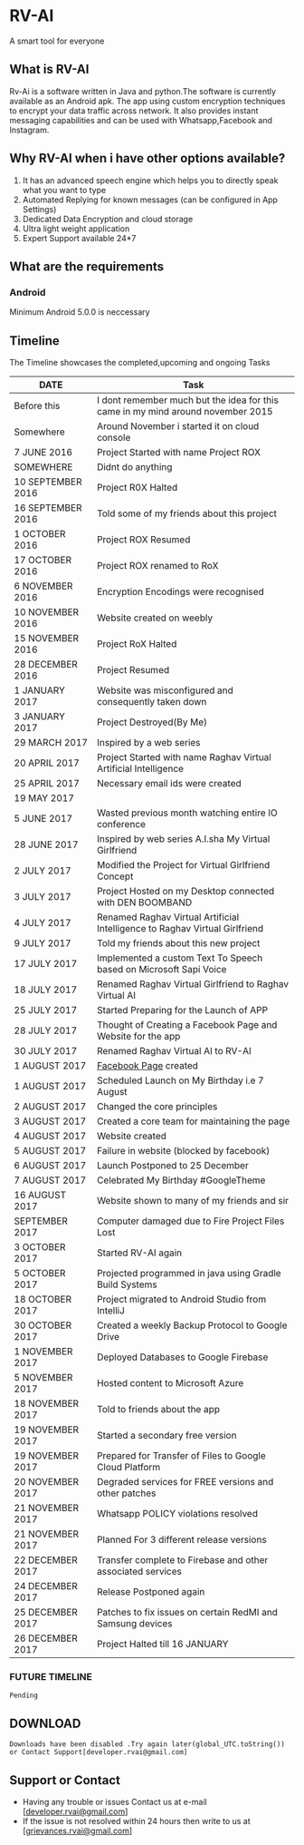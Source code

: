 # RV-AI
 A smart tool for everyone

## What is RV-AI

Rv-Ai is a software written in Java and python.The software is currently available as an Android apk.
The app using custom encryption techniques to encrypt your data traffic across network. It also provides instant messaging capabilities and can be used with Whatsapp,Facebook and Instagram.

## Why RV-AI when i have other options available?
 
 1. It has an advanced speech engine which helps you to directly speak what you want to type
 2. Automated Replying for known messages (can be configured in App Settings)
 3. Dedicated Data Encryption and cloud storage 
 4. Ultra light weight application 
 5. Expert Support available 24*7
 
 
## What are the requirements
 
 ### Android
  Minimum Android 5.0.0 is neccessary
  

 
 ## Timeline
 The Timeline showcases the completed,upcoming and ongoing Tasks
 
 
 |DATE|Task|
 |-------------------------|---------------------------------------------------------------------|
 | Before this        | I dont remember much but the idea for this came in my mind around november 2015 |
 | Somewhere          | Around November i started it on cloud console |
 | 7 JUNE 2016        | Project Started with name Project ROX |
 | SOMEWHERE          | Didnt do anything|
 | 10 SEPTEMBER 2016  |Project R0X Halted|
 | 16 SEPTEMBER 2016  |Told some of my friends about this project|
 | 1 OCTOBER 2016     |Project ROX Resumed|
 | 17 OCTOBER 2016    |Project ROX renamed to RoX|
 | 6 NOVEMBER 2016    |Encryption Encodings were recognised  |
 | 10 NOVEMBER 2016   |Website created on weebly|
 | 15 NOVEMBER 2016   |Project RoX Halted|
 | 28 DECEMBER 2016   |Project Resumed|
 | 1 JANUARY 2017     |Website was misconfigured and consequently taken down |
 | 3 JANUARY 2017     |Project Destroyed(By Me)|
 | 29 MARCH 2017      |Inspired by a web series|
 | 20 APRIL 2017      |Project Started with name Raghav Virtual Artificial Intelligence|
 | 25 APRIL 2017      |Necessary email ids were created|
 | 19 MAY 2017 |      |Inspired by Google IO Conference 2017|
 | 5 JUNE 2017        |Wasted previous month watching entire IO conference|
 | 28 JUNE 2017       |Inspired by web series A.I.sha My Virtual Girlfriend|
 | 2 JULY 2017        |Modified the Project for Virtual Girlfriend Concept|
 | 3 JULY 2017        |Project Hosted on my Desktop connected with DEN BOOMBAND|
 | 4 JULY 2017        |Renamed Raghav Virtual Artificial Intelligence to Raghav Virtual Girlfriend|
 | 9 JULY 2017        |Told my friends about this new project|
 | 17 JULY 2017       |Implemented a custom Text To Speech based on Microsoft Sapi Voice|
 | 18 JULY 2017       |Renamed Raghav Virtual Girlfriend to Raghav Virtual AI|
 | 25 JULY 2017       |Started Preparing for the Launch of APP|
 | 28 JULY 2017       |Thought of Creating a Facebook Page and Website for the app|
 | 30 JULY 2017       |Renamed Raghav Virtual AI to RV-AI|
 | 1  AUGUST 2017     |[Facebook Page](https://www.facebook.com/rvartificialintelligence/) created |
 | 1  AUGUST 2017    | Scheduled Launch on My Birthday i.e 7 August|
 | 2 AUGUST 2017      |Changed the core principles |
 | 3 AUGUST 2017      |Created a core team for maintaining the page |
 | 4 AUGUST 2017      |Website created |
 | 5 AUGUST 2017      |Failure in website (blocked by facebook)|
 |6 AUGUST 2017       |Launch Postponed to 25 December |
 |7 AUGUST 2017       | Celebrated My Birthday #GoogleTheme |
 |16 AUGUST 2017      | Website shown to many of my friends and sir|
 | SEPTEMBER 2017     | Computer damaged due to Fire Project Files Lost|
 |3 OCTOBER 2017      | Started RV-AI again |
 |5 OCTOBER 2017      |Projected programmed in java using Gradle Build Systems|
 |18 OCTOBER 2017     |Project migrated to Android Studio from IntelliJ|
 |30 OCTOBER 2017     |Created a weekly Backup Protocol to Google Drive|
 |1 NOVEMBER 2017     |Deployed Databases to Google Firebase |
 |5 NOVEMBER 2017     |Hosted content to Microsoft Azure|
 |18 NOVEMBER 2017    |Told to friends about the app|
 |19 NOVEMBER 2017    |Started a secondary free version |
 |19 NOVEMBER 2017    |Prepared for Transfer of Files to Google Cloud Platform|
 |20 NOVEMBER 2017    |Degraded services for FREE versions and other patches|
 |21 NOVEMBER 2017    |Whatsapp POLICY violations resolved |
 |21 NOVEMBER 2017    |Planned For 3 different release versions|
 |22 DECEMBER 2017    |Transfer complete to Firebase and other associated services|
 |24 DECEMBER 2017    |Release Postponed again|
 |25 DECEMBER 2017    |Patches to fix issues on certain RedMI and Samsung devices|
 |26 DECEMBER 2017    |Project Halted till 16 JANUARY|
 
 
 
 
 
 ### FUTURE TIMELINE
 
 `Pending`
 
 
 
 ## DOWNLOAD
 
 `Downloads have been disabled .Try again later(global_UTC.toString()) or Contact Support[developer.rvai@gmail.com]`
 
 
 
 
  
 ## Support or Contact

- Having any trouble or issues Contact us at e-mail [developer.rvai@gmail.com] 
- If the issue is not resolved within 24 hours then write to us at [grievances.rvai@gmail.com]

